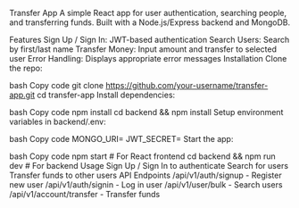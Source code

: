 Transfer App
A simple React app for user authentication, searching people, and transferring funds. Built with a Node.js/Express backend and MongoDB.

Features
Sign Up / Sign In: JWT-based authentication
Search Users: Search by first/last name
Transfer Money: Input amount and transfer to selected user
Error Handling: Displays appropriate error messages
Installation
Clone the repo:

bash
Copy code
git clone https://github.com/your-username/transfer-app.git
cd transfer-app
Install dependencies:

bash
Copy code
npm install
cd backend && npm install
Setup environment variables in backend/.env:

bash
Copy code
MONGO_URI=<your-mongodb-uri>
JWT_SECRET=<your-secret-key>
Start the app:

bash
Copy code
npm start    # For React frontend
cd backend && npm run dev   # For backend
Usage
Sign Up / Sign In to authenticate
Search for users
Transfer funds to other users
API Endpoints
/api/v1/auth/signup - Register new user
/api/v1/auth/signin - Log in user
/api/v1/user/bulk - Search users
/api/v1/account/transfer - Transfer funds

